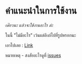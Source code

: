  # คำแนะนำในการใช้งาน

*เด๊๋ยวนะ แล้วจะใช้งานอะไร ล่ะ*

ในนี้ "ไม่มีอะไร" เว้นแต่ลิงก์ไปที่รูปหรอกนะ

เอาไปเลย : [Link](https://bit.ly/3DUxWFj)

หมายเหตุ - สงสัยอะไรดูที่ [issues](https://github.com/GoRyuuO/SecretKey/issues)
